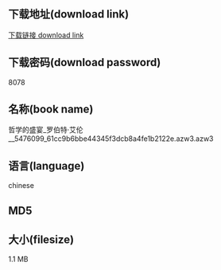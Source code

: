 ## 下载地址(download link)
[下载链接 download link](https://tutu365.netlify.app/?s=%E5%93%B2%E5%AD%A6%E7%9A%84%E7%9B%9B%E5%AE%B4_%E7%BD%97%E4%BC%AF%E7%89%B9%C2%B7%E8%89%BE%E4%BC%A6__5476099_61cc9b6bbe44345f3dcb8a4fe1b2122e.azw3)

## 下载密码(download password)
8078

## 名称(book name)
哲学的盛宴_罗伯特·艾伦__5476099_61cc9b6bbe44345f3dcb8a4fe1b2122e.azw3.azw3

## 语言(language)
chinese

## MD5


## 大小(filesize)
1.1 MB
